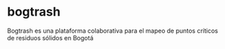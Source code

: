 # bogtrash

Bogtrash es una plataforma colaborativa para el mapeo de puntos críticos de residuos sólidos en Bogotá
